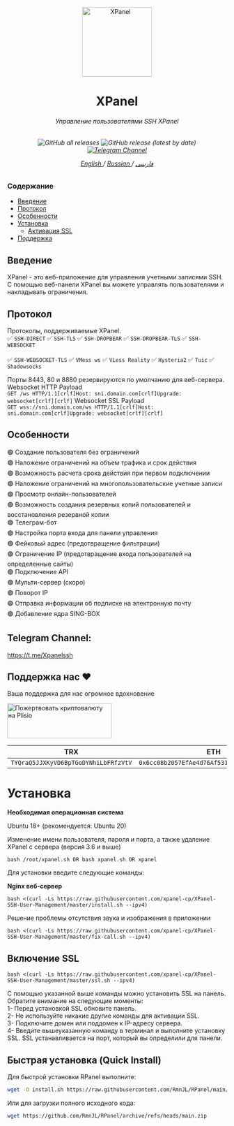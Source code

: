<p align="center">
<picture>
<img width="160" height="160"  alt="XPanel" src="https://raw.githubusercontent.com/xpanel-cp/XPanel-SSH-User-Management/master/xlogo.png">
</picture>
  </p> 
<h1 align="center"/>XPanel</h1>
<h6 align="center">Управление пользователями SSH XPanel<h6>
<p align="center">
<img alt="GitHub all releases" src="https://img.shields.io/github/downloads/xpanel-cp/XPanel-SSH-User-Management/total">
<img alt="GitHub release (latest by date)" src="https://img.shields.io/github/v/release/xpanel-cp/XPanel-SSH-User-Management">
<a href="https://t.me/Xpanelssh" target="_blank">
<img alt="Telegram Channel" src="https://img.shields.io/endpoint?label=Channel&style=flat-square&url=https%3A%2F%2Ftg.sumanjay.workers.dev%2FXPanelssh&color=blue">
</a>
</p>
 
<p align="center">
	<a href="./README-EN.md">
	English
	</a>
	/
	<a href="./README-RU.md">
	Russian
	</a>
	/
	<a href="./README.md">
	فارسی
	</a>
</p>


### Содержание
- [Введение](#Введение)<br>
- [Протокол](#Протокол-)<br>
- [Особенности](#особенности-)<br>
- [Установка](#Установка) <br>
  - [Активация SSL](#включение-ssl)<br>
- [Поддержка](#Поддержка-нас-hearts)<br>
 
## Введение <br>
XPanel - это веб-приложение для управления учетными записями SSH. С помощью веб-панели XPanel вы можете управлять пользователями и накладывать ограничения.

## Протокол <br>
Протоколы, поддерживаемые XPanel.<br>
:white_check_mark:  `SSH-DIRECT`  :white_check_mark:  `SSH-TLS` :white_check_mark:  `SSH-DROPBEAR`  :white_check_mark:  `SSH-DROPBEAR-TLS` :white_check_mark:  `SSH-WEBSOCKET` <br>  
:white_check_mark:  `SSH-WEBSOCKET-TLS` :white_check_mark:  `VMess ws`  :white_check_mark:  `VLess Reality` :white_check_mark:  `Hysteria2`  :white_check_mark:  `Tuic`  :white_check_mark:  `Shadowsocks`

Порты 8443, 80 и 8880 резервируются по умолчанию для веб-сервера. <br>
Websocket HTTP Payload<br>
`GET /ws HTTP/1.1[crlf]Host: sni.domain.com[crlf]Upgrade: websocket[crlf][crlf]` 
Websocket SSL Payload<br>
`GET wss://sni.domain.com/ws HTTP/1.1[crlf]Host: sni.domain.com[crlf]Upgrade: websocket[crlf][crlf]` <br>

## Особенности <br>
:green_circle: Создание пользователя без ограничений <br>
:green_circle: Наложение ограничений на объем трафика и срок действия<br>
:green_circle: Возможность расчета срока действия при первом подключении<br>
:green_circle: Наложение ограничений на многопользовательские учетные записи<br>
:green_circle: Просмотр онлайн-пользователей<br>
:green_circle: Возможность создания резервных копий пользователей и восстановления резервной копии<br>
:green_circle: Телеграм-бот <br>
:green_circle: Настройка порта входа для панели управления<br>
:green_circle: Фейковый адрес (предотвращение фильтрации) <br>
:green_circle: Ограничение IP (предотвращение входа пользователей на определенные сайты)<br>
:green_circle: Подключение API<br>
:green_circle: Мульти-сервер (скоро) <br>
:green_circle: Поворот IP <br>
:green_circle: Отправка информации об подписке на электронную почту <br>
:green_circle: Добавление ядра SING-BOX <br>

## Telegram Channel:
https://t.me/Xpanelssh

## Поддержка нас :hearts:
Ваша поддержка для нас огромное вдохновение<br> 
<p align="left">
<a href="https://plisio.net/donate/KL6W5z8k" target="_blank"><img src="https://plisio.net/img/donate/donate_light_icons_mono.png" alt="Пожертвовать криптовалюту на Plisio" width="240" height="80" /></a><br>
    
|                    TRX                   |                       ETH                         |                    Litecoin                       |
| ---------------------------------------- |:-------------------------------------------------:| -------------------------------------------------:|
| ```TYQraQ5JJXKyVD6BpTGoDYNhiLbFRfzVtV``` |  ```0x6cc08b2057EfAe4d76Af531e145DeEd4B73c9D7e``` | ```ltc1q6gq4espx74lp6jvhmr0jmxlu4al0uwemmzwdv4``` |    

</p>    

# Установка


**Необходимая операционная система**

Ubuntu 18+ (рекомендуется: Ubuntu 20)<br>

Изменение имени пользователя, пароля и порта, а также удаление XPanel с сервера (версия 3.6 и выше)

```
bash /root/xpanel.sh OR bash xpanel.sh OR xpanel
```

Для установки введите следующие команды:

**Nginx веб-сервер**
```
bash <(curl -Ls https://raw.githubusercontent.com/xpanel-cp/XPanel-SSH-User-Management/master/install.sh --ipv4)
```

Решение проблемы отсутствия звука и изображения в приложении <br>

```
bash <(curl -Ls https://raw.githubusercontent.com/xpanel-cp/XPanel-SSH-User-Management/master/fix-call.sh --ipv4)
```

## Включение SSL

```
bash <(curl -Ls https://raw.githubusercontent.com/xpanel-cp/XPanel-SSH-User-Management/master/ssl.sh --ipv4)
```

С помощью указанной выше команды можно установить SSL на панель. Обратите внимание на следующие моменты: <br>
1- Перед установкой SSL обновите панель.<br>
2- Не используйте никакие другие команды для активации SSL.<br>
3- Подключите домен или поддомен к IP-адресу сервера.<br>
4- Введите вышеуказанную команду в терминал и выполните установку SSL.
SSL устанавливается на порт, который вы определили для панели. <br>



## Быстрая установка (Quick Install)

Для быстрой установки RPanel выполните:

```bash
wget -O install.sh https://raw.githubusercontent.com/RmnJL/RPanel/main/install.sh && bash install.sh
```

Или для загрузки полного исходного кода:

```bash
wget https://github.com/RmnJL/RPanel/archive/refs/heads/main.zip
```



